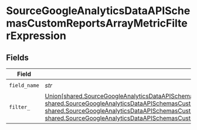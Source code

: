# SourceGoogleAnalyticsDataAPISchemasCustomReportsArrayMetricFilterExpression


## Fields

| Field                                                                                                                                                                                                                                                                                                                                                                                                                                                                                                                              | Type                                                                                                                                                                                                                                                                                                                                                                                                                                                                                                                               | Required                                                                                                                                                                                                                                                                                                                                                                                                                                                                                                                           | Description                                                                                                                                                                                                                                                                                                                                                                                                                                                                                                                        |
| ---------------------------------------------------------------------------------------------------------------------------------------------------------------------------------------------------------------------------------------------------------------------------------------------------------------------------------------------------------------------------------------------------------------------------------------------------------------------------------------------------------------------------------- | ---------------------------------------------------------------------------------------------------------------------------------------------------------------------------------------------------------------------------------------------------------------------------------------------------------------------------------------------------------------------------------------------------------------------------------------------------------------------------------------------------------------------------------- | ---------------------------------------------------------------------------------------------------------------------------------------------------------------------------------------------------------------------------------------------------------------------------------------------------------------------------------------------------------------------------------------------------------------------------------------------------------------------------------------------------------------------------------- | ---------------------------------------------------------------------------------------------------------------------------------------------------------------------------------------------------------------------------------------------------------------------------------------------------------------------------------------------------------------------------------------------------------------------------------------------------------------------------------------------------------------------------------- |
| `field_name`                                                                                                                                                                                                                                                                                                                                                                                                                                                                                                                       | *str*                                                                                                                                                                                                                                                                                                                                                                                                                                                                                                                              | :heavy_check_mark:                                                                                                                                                                                                                                                                                                                                                                                                                                                                                                                 | N/A                                                                                                                                                                                                                                                                                                                                                                                                                                                                                                                                |
| `filter_`                                                                                                                                                                                                                                                                                                                                                                                                                                                                                                                          | [Union[shared.SourceGoogleAnalyticsDataAPISchemasCustomReportsArrayMetricFilterMetricsFilterStringFilter, shared.SourceGoogleAnalyticsDataAPISchemasCustomReportsArrayMetricFilterMetricsFilterInListFilter, shared.SourceGoogleAnalyticsDataAPISchemasCustomReportsArrayMetricFilterMetricsFilterNumericFilter, shared.SourceGoogleAnalyticsDataAPISchemasCustomReportsArrayMetricFilterMetricsFilterBetweenFilter]](../../models/shared/sourcegoogleanalyticsdataapischemascustomreportsarraymetricfiltermetricsfilterfilter.md) | :heavy_check_mark:                                                                                                                                                                                                                                                                                                                                                                                                                                                                                                                 | N/A                                                                                                                                                                                                                                                                                                                                                                                                                                                                                                                                |